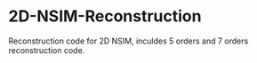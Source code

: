 # 2D-NSIM-Reconstruction

Reconstruction code for 2D NSIM, inculdes 5 orders and 7 orders reconstruction code.

